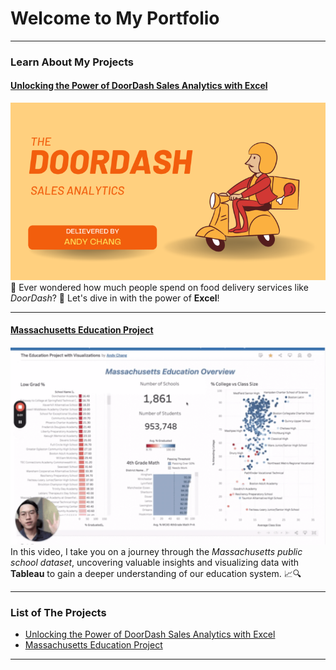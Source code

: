 # Welcome to My Portfolio

---

### Learn About My Projects

#### [Unlocking the Power of DoorDash Sales Analytics with Excel](https://www.linkedin.com/pulse/unlocking-power-doordash-sales-analytics-excel-andy-chang/)
[<img src="images/DoorDash Project.png?raw=true"/>]([https://www.linkedin.com/pulse/what-i-learned-21-days-data-avery-smith](https://www.linkedin.com/pulse/unlocking-power-doordash-sales-analytics-excel-andy-chang/))
🍔 Ever wondered how much people spend on food delivery services like *DoorDash*? 🤔
Let's dive in with the power of **Excel**!


---
#### [Massachusetts Education Project](https://www.loom.com/share/bb73f900c51d415e890c3817bf3a7142?sid=8fdc84fb-832d-4566-86e2-cc69ec041a38)
[<img src="images/Massachusetts Education.png?raw=true"/>]([https://www.linkedin.com/pulse/what-i-learned-21-days-data-avery-smith](https://www.loom.com/share/bb73f900c51d415e890c3817bf3a7142?sid=8fdc84fb-832d-4566-86e2-cc69ec041a38))
In this video, I take you on a journey through the *Massachusetts public school dataset*, uncovering valuable insights and visualizing data with **Tableau** to gain a deeper understanding of our education system. 📈🔍

---

### List of The Projects

- [Unlocking the Power of DoorDash Sales Analytics with Excel](https://www.linkedin.com/pulse/unlocking-power-doordash-sales-analytics-excel-andy-chang/)
- [Massachusetts Education Project](https://www.linkedin.com/feed/update/urn:li:activity:7126176197889191936/?updateEntityUrn=urn%3Ali%3Afs_feedUpdate%3A%28V2%2Curn%3Ali%3Aactivity%3A7126176197889191936%29)

---




